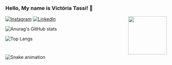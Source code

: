 
### Hello, My name is Victória Tassi! 🌹

<img align="right" height="120" src="https://pa1.aminoapps.com/7200/49f80fa06aa8c8500d2ee22fe51b6dd2ce6dde52r1-540-302_00.gif"  />

[![Instagram](https://img.shields.io/badge/Instagram-E4405F?style=for-the-badge&logo=instagram&logoColor=white)](https://www.instagram.com/victoriatassi/)
[![Linkedln](https://img.shields.io/badge/LinkedIn-0077B5?style=for-the-badge&logo=linkedin&logoColor=white)](https://www.linkedin.com/in/victoria-tassi-574694304/)


![Anurag's GitHub stats](https://github-readme-stats.vercel.app/api?username=Tassizinha&show_icons=true&theme=buefy)

![Top Langs](https://github-readme-stats.vercel.app/api/top-langs/?username=Tassizinha&hide_progress=true&theme=buefy)

<br clear="both">

<img src="https://raw.githubusercontent.com/Tassizinha/Tassizinha/output/snake.svg" alt="Snake animation" />








